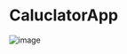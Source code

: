 # CaluclatorApp
![image](https://github.com/user-attachments/assets/63557953-ad2e-40dc-a090-182c4bbc7ccd)
